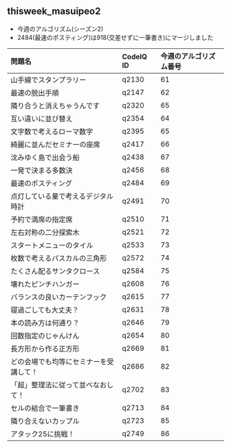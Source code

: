 ## thisweek_masuipeo2
- 今週のアルゴリズム(シーズン2)
- 2484(最速のポスティング)は918(交差せずに一筆書き)にマージしました

|問題名|CodeIQ ID|今週のアルゴリズム番号|
|:--|:--|:--|
|山手線でスタンプラリー|q2130|61|
|最速の脱出手順|q2147|62|
|隣り合うと消えちゃうんです|q2320|65|
|互い違いに並び替え|q2354|64|
|文字数で考えるローマ数字|q2395|65|
|綺麗に並んだセミナーの座席|q2417|66|
|沈みゆく島で出会う船|q2438|67|
|一発で決まる多数決|q2456|68|
|最速のポスティング|q2484|69|
|点灯している量で考えるデジタル時計|q2491|70|
|予約で満席の指定席|q2510|71|
|左右対称の二分探索木|q2521|72|
|スタートメニューのタイル|q2533|73|
|枚数で考えるパスカルの三角形|q2572|74|
|たくさん配るサンタクロース|q2584|75|
|壊れたピンチハンガー|q2608|76|
|バランスの良いカーテンフック|q2615|77|
|寝過ごしても大丈夫？|q2631|78|
|本の読み方は何通り？|q2646|79|
|回数指定のじゃんけん|q2654|80|
|長方形から作る正方形|q2669|81|
|どの会場でも均等にセミナーを受講して！|q2686|82|
|「超」整理法に従って並べなおして！|q2702|83|
|セルの結合で一筆書き|q2713|84|
|隣り合えないカップル|q2723|85|
|アタック25に挑戦！|q2749|86|
